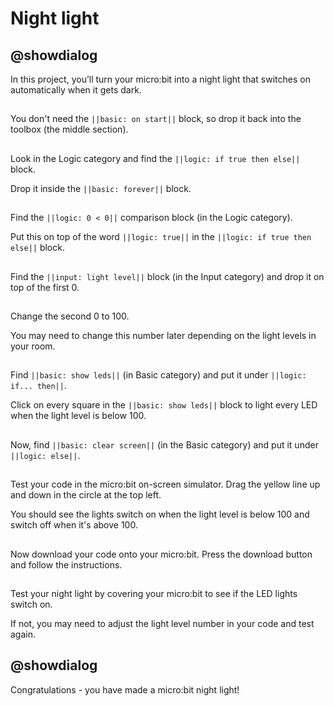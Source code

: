 # Night light 

## @showdialog 
In this project, you’ll turn your micro:bit into a night light that switches on automatically when it gets dark. 

## 
You don't need the ``||basic: on start||`` block, so drop it back into the toolbox (the middle section). 

## 
Look in the Logic category and find the ``||logic: if true then else||`` block. 

Drop it inside the ``||basic: forever||`` block. 

## 
Find the ``||logic: 0 < 0||`` comparison block (in the Logic category). 

Put this on top of the word ``||logic: true||`` in the ``||logic: if true then else||`` block. 

## 
Find the ``||input: light level||`` block (in the Input category) and drop it on top of the first 0. 

## 
Change the second 0 to 100. 

You may need to change this number later depending on the light levels in your room. 

## 
Find ``||basic: show leds||`` (in Basic category) and put it under ``||logic: if... then||``. 

Click on every square in the ``||basic: show leds||`` block to light every LED when the light level is below 100. 

## 
Now, find ``||basic: clear screen||`` (in the Basic category) and put it under ``||logic: else||``. 

## 
Test your code in the micro:bit on-screen simulator. Drag the yellow line up and down in the circle at the top left. 

You should see the lights switch on when the light level is below 100 and switch off when it's above 100. 

## 
Now download your code onto your micro:bit. Press the download button and follow the instructions. 

## 
Test your night light by covering your micro:bit to see if the LED lights switch on. 

If not, you may need to adjust the light level number in your code and test again. 
## @showdialog 
Congratulations - you have made a micro:bit night light! 

